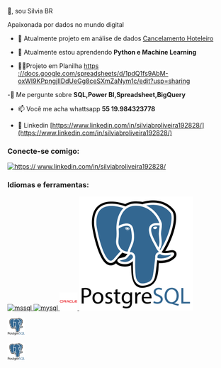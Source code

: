  🔭, sou Silvia BR
  
Apaixonada por dados no mundo digital

 - 🔭 Atualmente projeto em análise de dados [ Cancelamento Hoteleiro](https://drive.google.com/drive/folders/1y6GAKX-QIL3gp18_vG-vzFscc5p82JQw?usp=sharing)

- 🌱 Atualmente estou aprendendo **Python e Machine Learning**

- 👨‍💻Projeto em Planilha [https ://docs.google.com/spreadsheets/d/1pdQ1fs9AbM-oxWI9KPpngjIIDdUeGg8ceSXmZaNym1c/edit?usp=sharing](https://docs.google.com/spreadsheets/d/1pdQ1fs9AbM-oxWI9KPpngjIIDdUeGg8ceSXmZaNym1c/edit?usp=sharing)

-💬 Me pergunte sobre **SQL,Power BI,Spreadsheet,BigQuery**

- 📫 Você me acha whattsapp **55 19.984323778**

- 📄 Linkedin [https://www.linkedin.com/in/silviabroliveira192828/](https://www.linkedin.com/in/silviabroliveira192828/)

<h3 align="left">Conecte-se comigo:</h3 >
<p align="left">
<a href="https://linkedin.com/in/https://www.linkedin.com/in/silviabroliveira192828/" target="blank"><img align=" center" src="https://raw.githubusercontent.com/rahuldkjain/github-profile-readme-generator/master/src/images/icons/Social/linked-in-alt.svg" alt="https:// www.linkedin.com/in/silviabroliveira192828/" height="30" width="40" /></a>
</p>

<h3 align="left">Idiomas e ferramentas:</h3>
<p align="left"> <a href="https://www.microsoft.com/en-us/sql-server" target="_blank" rel="noreferrer"> <img src="https:/ /www.svgrepo.com/show/303229/microsoft-sql-server-logo.svg" alt="mssql" width="40" height="40"/> </a> <a href="https:/ /www.mysql.com/" target="_blank" rel="noreferrer"> <img src="https://raw.githubusercontent.com/devicons/devicon/master/icons/mysql/mysql-original-wordmark. svg" alt="mysql" width="40" height="40"/> </a> <a href="https://www.oracle.com/" target="_blank" rel="noreferrer"> <img src="https://raw.githubusercontent.com/devicons/devicon/master/icons/oracle/oracle-original.svg" alt="oracle" width="40" height="40"/> </a> <a href="https:// www.postgresql.org" target="_blank" rel="noreferrer"> <img src="https://raw.githubusercontent.com/devicons/devicon/master/icons/postgresql/postgresql-original-wordmark.svg" alt="postgresql" largura="40" altura="40"/> </a> </p><img src="https://raw.githubusercontent.com/devicons/devicon/master/icons/postgresql/postgresql-original-wordmark.svg" alt="postgresql" width="40" height="40"/> </a> </p><img src="https://raw.githubusercontent.com/devicons/devicon/master/icons/postgresql/postgresql-original-wordmark.svg" alt="postgresql" width="40" height="40"/> </a> </p>











<!---
- 👋 Hi, I’m @analistasilvia
- 👀  Análise de Dados
 � I’m currently learning ...  Python e Machine Learning
- 💞️   
- 📫 Whattsapp 55-19 9.8432-3778


analistasilvia/analistasilvia is a ✨ special ✨ repository because its `README.md` (this file) appears on your GitHub profile.
You can click the Preview link to take a look at your changes.
--->
